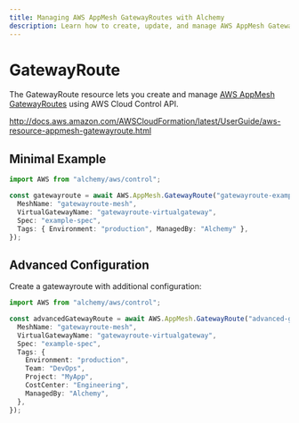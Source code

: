 ```yaml
---
title: Managing AWS AppMesh GatewayRoutes with Alchemy
description: Learn how to create, update, and manage AWS AppMesh GatewayRoutes using Alchemy Cloud Control.
---
```


# GatewayRoute

The GatewayRoute resource lets you create and manage [AWS AppMesh GatewayRoutes](https://docs.aws.amazon.com/appmesh/latest/userguide/) using AWS Cloud Control API.

http://docs.aws.amazon.com/AWSCloudFormation/latest/UserGuide/aws-resource-appmesh-gatewayroute.html

## Minimal Example

```ts
import AWS from "alchemy/aws/control";

const gatewayroute = await AWS.AppMesh.GatewayRoute("gatewayroute-example", {
  MeshName: "gatewayroute-mesh",
  VirtualGatewayName: "gatewayroute-virtualgateway",
  Spec: "example-spec",
  Tags: { Environment: "production", ManagedBy: "Alchemy" },
});
```

## Advanced Configuration

Create a gatewayroute with additional configuration:

```ts
import AWS from "alchemy/aws/control";

const advancedGatewayRoute = await AWS.AppMesh.GatewayRoute("advanced-gatewayroute", {
  MeshName: "gatewayroute-mesh",
  VirtualGatewayName: "gatewayroute-virtualgateway",
  Spec: "example-spec",
  Tags: {
    Environment: "production",
    Team: "DevOps",
    Project: "MyApp",
    CostCenter: "Engineering",
    ManagedBy: "Alchemy",
  },
});
```


